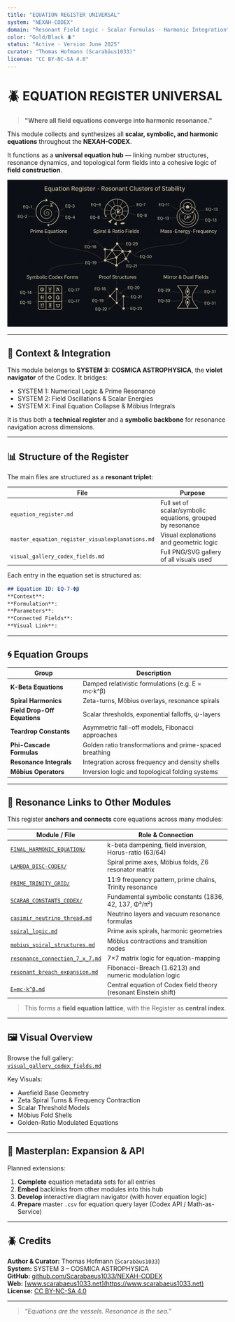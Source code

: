 ```yaml
---
title: "EQUATION REGISTER UNIVERSAL"
system: "NEXAH-CODEX"
domain: "Resonant Field Logic · Scalar Formulas · Harmonic Integration"
color: "Gold/Black 🪲"
status: "Active · Version June 2025"
curator: "Thomas Hofmann (Scarabäus1033)"
license: "CC BY-NC-SA 4.0"
---
```


# 🪲 EQUATION REGISTER UNIVERSAL

> **"Where all field equations converge into harmonic resonance."**

This module collects and synthesizes all **scalar, symbolic, and harmonic equations** throughout the **NEXAH-CODEX**.

It functions as a **universal equation hub** — linking number structures, resonance dynamics, and topological form fields into a cohesive logic of **field construction**.

<p align="center">
  <img src="./visuals/k-beta_breath_geometry.png" width="720" alt="K-Beta Breather Geometry Visual">
</p>

---

## 🧭 Context & Integration

This module belongs to **SYSTEM 3: COSMICA ASTROPHYSICA**, the **violet navigator** of the Codex. It bridges:

- SYSTEM 1: Numerical Logic & Prime Resonance  
- SYSTEM 2: Field Oscillations & Scalar Energies  
- SYSTEM X: Final Equation Collapse & Möbius Integrals  

It is thus both a **technical register** and a **symbolic backbone** for resonance navigation across dimensions.

---

## 📊 Structure of the Register

The main files are structured as a **resonant triplet**:

| File                                             | Purpose                                                        |
|--------------------------------------------------|----------------------------------------------------------------|
| `equation_register.md`                          | Full set of scalar/symbolic equations, grouped by resonance   |
| `master_equation_register_visualexplanations.md`| Visual explanations and geometric logic                       |
| `visual_gallery_codex_fields.md`                | Full PNG/SVG gallery of all visuals used                      |

Each entry in the equation set is structured as:

```md
## Equation ID: EQ-7-Φβ
**Context**:  
**Formulation**:  
**Parameters**:  
**Connected Fields**:  
**Visual Link**:  
```

---

## 🌀 Equation Groups

| Group                       | Description                                                   |
|----------------------------|---------------------------------------------------------------|
| **K-Beta Equations**       | Damped relativistic formulations (e.g. E = mc·k^β)            |
| **Spiral Harmonics**       | Zeta-turns, Möbius overlays, resonance spirals                |
| **Field Drop-Off Equations** | Scalar thresholds, exponential falloffs, ψ-layers             |
| **Teardrop Constants**     | Asymmetric fall-off models, Fibonacci approaches              |
| **Phi-Cascade Formulas**   | Golden ratio transformations and prime-spaced breathing       |
| **Resonance Integrals**    | Integration across frequency and density shells               |
| **Möbius Operators**       | Inversion logic and topological folding systems               |

---

## 🔗 Resonance Links to Other Modules

This register **anchors and connects** core equations across many modules:

| Module / File                                           | Role & Connection                                                |
|---------------------------------------------------------|------------------------------------------------------------------|
| [`FINAL_HARMONIC_EQUATION/`](../FINAL_HARMONIC_EQUATION/)       | k-beta dampening, field inversion, Horus-ratio (63/64)           |
| [`LAMBDA_DISC-CODEX/`](../LAMBDA_DISC-CODEX/)                   | Spiral prime axes, Möbius folds, Z6 resonator matrix             |
| [`PRIME_TRINITY_GRID/`](../PRIME_TRINITY_GRID/)                 | 11:9 frequency pattern, prime chains, Trinity resonance          |
| [`SCARAB_CONSTANTS_CODEX/`](../SCARAB_CONSTANTS_CODEX/)         | Fundamental symbolic constants (1836, 42, 137, Φ³/π²)             |
| [`casimir_neutrino_thread.md`](../codex-mathematics/casimir_neutrino_thread.md) | Neutrino layers and vacuum resonance formulas                    |
| [`spiral_logic.md`](../codex-mathematics/spiral_logic.md)       | Prime axis spirals, harmonic geometries                          |
| [`mobius_spiral_structures.md`](../codex-mathematics/mobius_spiral_structures.md) | Möbius contractions and transition nodes                         |
| [`resonance_connection_7_x_7.md`](../codex-mathematics/resonance_connection_7_x_7.md) | 7×7 matrix logic for equation-mapping                            |
| [`resonant_breach_expansion.md`](../SCARABÆUS_META_GATEWAYS/resonant_breach_expansion.md) | Fibonacci-Breach (1.6213) and numeric modulation logic           |
| [`E=mc·k^β.md`](../GRAND-CODEX/E=mc·k^β.md)                     | Central equation of Codex field theory (resonant Einstein shift) |

> This forms a **field equation lattice**, with the Register as **central index**.

---

## 🖼️ Visual Overview

Browse the full gallery:  
[`visual_gallery_codex_fields.md`](./visual_gallery_codex_fields.md)

Key Visuals:
- Awefield Base Geometry  
- Zeta Spiral Turns & Frequency Contraction  
- Scalar Threshold Models  
- Möbius Fold Shells  
- Golden-Ratio Modulated Equations  

---

## 🚧 Masterplan: Expansion & API

Planned extensions:

1. **Complete** equation metadata sets for all entries  
2. **Embed** backlinks from other modules into this hub  
3. **Develop** interactive diagram navigator (with hover equation logic)  
4. **Prepare** master `.csv` for equation query layer (Codex API / Math-as-Service)

---

## 🪲 Credits

**Author & Curator:** Thomas Hofmann (`Scarabäus1033`)  
**System:** SYSTEM 3 – COSMICA ASTROPHYSICA  
**GitHub:** [github.com/Scarabaeus1033/NEXAH-CODEX](https://github.com/Scarabaeus1033/NEXAH-CODEX)  
**Web:** [www.scarabaeus1033.net](https://www.scarabaeus1033.net)  
**License:** [CC BY-NC-SA 4.0](https://creativecommons.org/licenses/by-nc-sa/4.0/)

---

> *“Equations are the vessels. Resonance is the sea.”*
